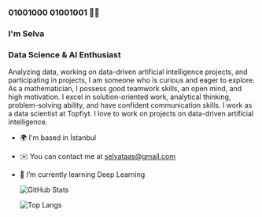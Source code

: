 


<!--
**selvataas/selvataas** is a ✨ _special_ ✨ repository because its `README.md` (this file) appears on your GitHub profile.
Here are some ideas to get you started:
- 🔭 I’m currently working on Data Science and Machine Learning
- 🌱 I’m currently learning Deep Learning
-->

                                                           
           
###                                                                                            01001000  01001001 🧕🏻
###                                                                                                I'm Selva
### Data Science & AI Enthusiast 
Analyzing data, working on data-driven artificial intelligence projects, and participating in projects, I am someone who is curious and eager to explore. As a mathematician, I possess good teamwork skills, an open mind, and high motivation. I excel in solution-oriented work, analytical thinking, problem-solving ability, and have confident communication skills. I work as a data scientist at Topfiyt. I love to work on projects on data-driven artificial intelligence. 

- 🌍 I'm based in İstanbul
- ✉️ You can contact me at selvataas@gmail.com
- 🧠 I’m currently learning Deep Learning


  ![GitHub Stats](https://github-readme-stats.vercel.app/api?username=selvataas&show_icons=true&theme=radical)

  ![Top Langs](https://github-readme-stats.vercel.app/api/top-langs/?username=selvataas&layout=compact&theme=radical)

